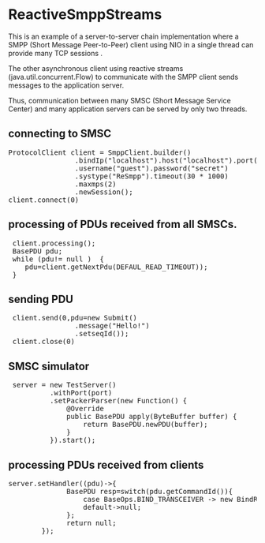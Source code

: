 # ReactiveSmppStreams
<p>
This is an example of a server-to-server chain implementation where a SMPP (Short Message Peer-to-Peer) client using NIO in a single thread can provide many TCP sessions . 
</p>
<p>

The other asynchronous client  using reactive streams (java.util.concurrent.Flow) to communicate with the SMPP client sends messages to the application server.
</p>
<p>

Thus, communication between many SMSC (Short Message Service Center) and many application servers can be served by only two threads.
</p>

## connecting to SMSC
<pre>
ProtocolClient<BasePDU> client = SmppClient.builder()
                .bindIp("localhost").host("localhost").port(server.getPort())
                .username("guest").password("secret")
                .systype("ReSmpp").timeout(30 * 1000)
                .maxmps(2)
                .newSession();
client.connect(0)
</pre>  
##  processing of PDUs received from all SMSCs.
<pre>
 client.processing();
 BasePDU pdu;
 while (pdu!= null )  {
    pdu=client.getNextPdu(DEFAUL_READ_TIMEOUT));
 }
</pre>  
## sending PDU
<pre>
 client.send(0,pdu=new Submit()
                .message("Hello!")
                .setseqId());
 client.close(0)
</pre>    

## SMSC simulator
<pre>
 server = new TestServer()
          .withPort(port)
          .setPackerParser(new Function<ByteBuffer, BasePDU>() {
              @Override
              public BasePDU apply(ByteBuffer buffer) {
                  return BasePDU.newPDU(buffer);
              }
          }).start();
</pre>                

## processing PDUs received from clients
<pre>
server.setHandler((pdu)->{
              BasePDU resp=switch(pdu.getCommandId()){
                  case BaseOps.BIND_TRANSCEIVER -> new BindResp().of(pdu);
                  default->null;
              };
              return null;
        });
</pre>
